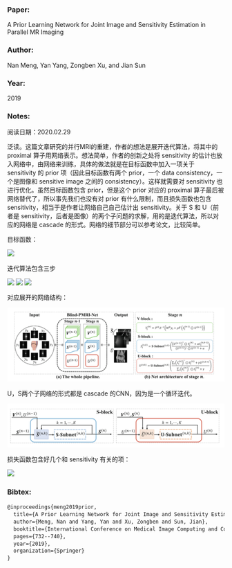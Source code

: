 ### Paper:

A Prior Learning Network for Joint Image and Sensitivity Estimation in Parallel MR Imaging

### Author:

Nan Meng, Yan Yang, Zongben Xu, and Jian Sun

### Year:

2019

### Notes:

阅读日期：2020.02.29

泛读。这篇文章研究的并行MRI的重建，作者的想法是展开迭代算法，将其中的 proximal 算子用网络表示。想法简单，作者的创新之处将 sensitivity 的估计也放入网络中，由网络来训练，具体的做法就是在目标函数中加入一项关于 sensitivity 的 prior 项（因此目标函数有两个 prior，一个 data consistency，一个是图像和 sensitive image 之间的 consistency）。这样就需要对 sensitivity 也进行优化。虽然目标函数包含 prior，但是这个 prior 对应的 proximal 算子最后被网络替代了，所以事先我们也没有对 prior 有什么限制，而且损失函数也包含 sensitivity，相当于是作者让网络自己自己估计出 sensitivity。关于 S 和 U（前者是 sensitivity，后者是图像）的两个子问题的求解，用的是迭代算法，所以对应的网络是 cascade 的形式。网络的细节部分可以参考论文，比较简单。

目标函数：

<img src="http://latex.codecogs.com/svg.latex? E(\boldsymbol{V}, \boldsymbol{S}, U)=\frac{1}{2} \sum_{l}\left\|M \mathcal{F} V_{l}-y_{l}\right\|_{2}^{2}+\frac{\rho}{2} \sum_{l}\left\|S_{l} \odot U-V_{l}\right\|_{2}^{2}+\beta \sum_{l} R\left(S_{l}\right)+\lambda P(U)" />

迭代算法包含三步

<img src="http://latex.codecogs.com/svg.latex? V_{l}^{(n)}=\mathcal{F}^{H} \Lambda^{-1}\left(M^{H} y_{l}+\rho \mathcal{F}\left(S_{l}^{(n-1)} \odot U^{(n-1)}\right)\right)" />

<img src="http://latex.codecogs.com/svg.latex? S_{l}^{(n, k)}=\operatorname{Prox}_{\frac{\beta}{\alpha \rho}} R\left(\frac{\left(U^{(n-1)}\right)^{*} \odot V_{l}^{(n)}+\alpha S_{l}^{(n, k-1)}}{\left(U^{(n-1)}\right)^{*} \odot U^{(n-1)}+\alpha}\right), k=1, \cdots, K" />

<img src="http://latex.codecogs.com/svg.latex? U^{(n, k)}=\operatorname{Prox}_{\frac{\lambda}{\rho \gamma} P}\left(\frac{\sum_{l}\left(S_{l}^{(n)}\right)^{*} \odot V_{l}^{(n)}+\gamma U^{(n, k-1)}}{\sum_{l}\left(S_{l}^{(n)}\right)^{*} \odot S_{l}^{(n)}+\gamma}\right), k=1, \cdots, K" />

对应展开的网络结构：

<img src="https://raw.githubusercontent.com/Theodore-PKU/pictures/master/20200301165221.png"/>

U，S两个子网络的形式都是 cascade 的CNN，因为是一个循环迭代。

<img src="https://raw.githubusercontent.com/Theodore-PKU/pictures/master/20200301165207.png"/>

损失函数包含好几个和 sensitivity 有关的项：

<img src="http://latex.codecogs.com/svg.latex? \mathcal{L}(\hat{\boldsymbol{S}}, \hat{U})=\sum_{l}\left\|\hat{S}_{l}-S_{l}^{g t}\right\|_{1}+\sum_{l}\left\|\left|\hat{S}_{l}\right|-\left|S_{l}^{g t}\right|\right\|_{1}+\sum_{l} \mathrm{TV}\left(\left|\hat{S}_{l}\right|\right)+\xi\left\|\hat{U}-U^{g t}\right\|_{2}^{2}" />

### Bibtex:

```latex
@inproceedings{meng2019prior,
  title={A Prior Learning Network for Joint Image and Sensitivity Estimation in Parallel MR Imaging},
  author={Meng, Nan and Yang, Yan and Xu, Zongben and Sun, Jian},
  booktitle={International Conference on Medical Image Computing and Computer-Assisted Intervention},
  pages={732--740},
  year={2019},
  organization={Springer}
}
```

